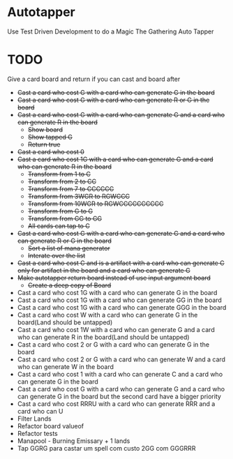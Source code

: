 # Autotapper
Use Test Driven Development to do a Magic The Gathering Auto Tapper

# TODO 

Give a card board and return if you can cast and board after
* ~~Cast a card who cost G with a card who can generate G in the board~~
* ~~Cast a card who cost G with a card who can generate R or G in the board~~
* ~~Cast a card who cost G with a card who can generate G and a card who can generate R in the board~~
  * ~~Show board~~
  * ~~Show tapped G~~
  * ~~Return true~~
* ~~Cast a card who cost 0~~
* ~~Cast a card who cost 1G with a card who can generate G and a card who can generate R in the board~~
  * ~~Transform from 1 to C~~
  * ~~Transform from 2 to CC~~
  * ~~Transform from 7 to CCCCCC~~
  * ~~Transform from 3WGR to RGWCCC~~
  * ~~Transform from 10WGR to RGWCCCCCCCCCC~~
  * ~~Transform from G to G~~
  * ~~Transform from GG to GG~~
  * ~~All cards can tap to C~~
* ~~Cast a card who cost G with a card who can generate G and a card who can generate R or G in the board~~
	* ~~Sort a list of mana generator~~ 
	* ~~Interate over the list~~
* ~~Cast a card who cost C and is a artifact with a card who can generate C only for artifact in the board and a card who can generate G~~
* ~~Make autotapper return board instead of use input argument board~~
  * ~~Create a deep copy of Board~~
* Cast a card who cost 1G with a card who can generate G in the board
* Cast a card who cost 1G with a card who can generate GG in the board
* Cast a card who cost 1G with a card who can generate GGG in the board
* Cast a card who cost W with a card who can generate G in the board(Land should be untapped)
* Cast a card who cost 1W with a card who can generate G and a card who can generate R in the board(Land should be untapped)
* Cast a card who cost 2 or G with a card who can generate G in the board
* Cast a card who cost 2 or G with a card who can generate W and a card who can generate W in the board
* Cast a card who cost 1 with a card who can generate C and a card who can generate G in the board
* Cast a card who cost G with a card who can generate G and a card who can generate G in the board but the second card have a bigger priority
* Cast a card who cost RRRU with a card who can generate RRR and a card who can U 
* Filter Lands 
* Refactor board valueof 
* Refactor tests
* Manapool - Burning Emissary + 1 lands 
* Tap GGRG para castar um spell com custo 2GG com GGGRRR
